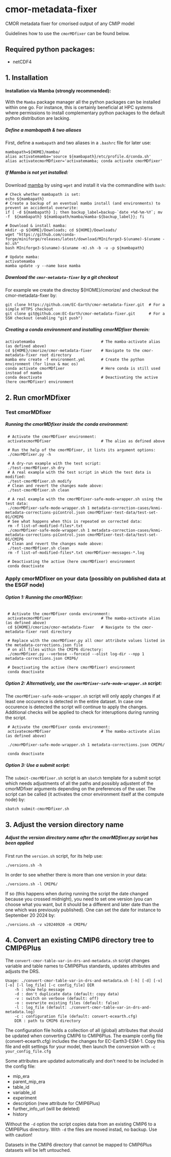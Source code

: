 # cmor-metadata-fixer
CMOR metadata fixer for cmorised output of any CMIP model

Guidelines how to use the `cmorMDfixer` can be found below.

## Required python packages:

* netCDF4

## 1. Installation

#### Installation via Mamba (strongly recommended):
With the `Mamba` package manager all the python packages can be installed within one go. For instance, this is certainly beneficial at HPC systems where permissions to install complementary python packages to the default python distribution are lacking.

##### Define a mambapath & two aliases

First, define a `mambapath` and two aliases in a `.bashrc` file for later use:
 ```shell
 mambapath=${HOME}/mamba/
 alias activatemamba='source ${mambapath}/etc/profile.d/conda.sh'
 alias activatecmorMDfixer='activatemamba; conda activate cmorMDfixer'
 ```

##### If Mamba is not yet installed:

Download [mamba](https://github.com/conda-forge/miniforge/releases/latest/) by using `wget` and install it via the commandline with `bash`:
 ```shell
 # Check whether mambapath is set:
 echo ${mambapath}
 # Create a backup of an eventual mamba install (and environments) to prevent an accidental overwrite:
 if [ -d ${mambapath} ]; then backup_label=backup-`date +%d-%m-%Y`; mv -f  ${mambapath} ${mambapath/mamba/mamba-${backup_label}}; fi

 # Download & install mamba:
 mkdir -p ${HOME}/Downloads; cd ${HOME}/Downloads/
 wget "https://github.com/conda-forge/miniforge/releases/latest/download/MIniforge3-$(uname)-$(uname -m).sh"
 bash MIniforge3-$(uname)-$(uname -m).sh -b -u -p ${mambapath}

 # Update mamba:
 activatemamba
 mamba update -y --name base mamba
 ```

##### Download the `cmor-metadata-fixer` by a git checkout

For example we create the directoy ${HOME}/cmorize/ and checkout the cmor-metadata-fixer by:
```shell
git clone https://github.com/EC-Earth/cmor-metadata-fixer.git  # For a simple HTTPS checkout
git clone git@github.com:EC-Earth/cmor-metadata-fixer.git      # For a SSH checkout (enabling "git push")
```

##### Creating a conda environment and installing cmorMDfixer therein:

```shell
activatemamba                             # The mamba-activate alias (as defined above)
cd ${HOME}/cmorize/cmor-metadata-fixer    # Navigate to the cmor-metadata-fixer root directory
mamba env create -f environment.yml       # Create the python environment (for linux & mac os)
conda activate cmorMDfixer                # Here conda is still used instead of mamba
conda deactivate                          # Deactivating the active (here cmorMDfixer) environment
```

## 2. Run cmorMDfixer

### Test cmorMDfixer

##### Running the cmorMDfixer inside the conda environment:
```shell
 # Activate the cmorMDfixer environment:
 activatecmorMDfixer                      # The alias as defined above

 # Run the help of the cmorMDfixer, it lists its argument options:
 ./cmorMDfixer.py -h

 # A dry-run example with the test script:
 ./test-cmorMDfixer.sh dry
 # A real example with the test script in which the test data is modified:
 ./test-cmorMDfixer.sh modify
 # Clean and revert the changes made above:
 ./test-cmorMDfixer.sh clean

 # A real example with the cmorMDfixer-safe-mode-wrapper.sh using the test data:
 ./cmorMDfixer-safe-mode-wrapper.sh 1 metadata-correction-cases/knmi-metadata-corrections-piControl.json cmorMDfixer-test-data/test-set-01/CMIP6
 # See what happens when this is repeated on corrected data:
 rm -f list-of-modified-files*.txt
 ./cmorMDfixer-safe-mode-wrapper.sh 1 metadata-correction-cases/knmi-metadata-corrections-piControl.json cmorMDfixer-test-data/test-set-01/CMIP6
 # Clean and revert the changes made above:
 ./test-cmorMDfixer.sh clean
 rm -f list-of-modified-files*.txt cmorMDfixer-messages-*.log

 # Deactivating the active (here cmorMDfixer) environment
 conda deactivate
```

### Apply cmorMDfixer on your data (possibly on published data at the ESGF node)


##### Option 1: Running the cmorMDfixer:

```shell

 # Activate the cmorMDfixer conda environment:
 activatecmorMDfixer                      # The mamba-activate alias (as defined above)
 cd ${HOME}/cmorize/cmor-metadata-fixer   # Navigate to the cmor-metadata-fixer root directory

 # Replace with the cmorMDfixer.py all cmor attribute values listed in the metadata-corrections.json file
 # on all files within the CMIP6 directory:
 ./cmorMDfixer.py --verbose --forceid --olist log-dir --npp 1 metadata-corrections.json CMIP6/

 # Deactivating the active (here cmorMDfixer) environment
 conda deactivate
```

##### Option 2: Alternatively, use the `cmorMDfixer-safe-mode-wrapper.sh` script:

The `cmorMDfixer-safe-mode-wrapper.sh` script will only apply changes if at least one occurence is detected in the entire dataset. In case one occurence is detected the script will continue to apply the changes. Additional checks will be applied to check for interuptions during running the script.
```
 # Activate the cmorMDfixer conda environment:
 activatecmorMDfixer                      # The mamba-activate alias (as defined above)

 ./cmorMDfixer-safe-mode-wrapper.sh 1 metadata-corrections.json CMIP6/

 conda deactivate
```

##### Option 3: Use a submit script:

The `submit-cmorMDfixer.sh` script is an `sbatch` template for a submit script which needs adjustments of all the paths and possibly adjustent of the cmorMDfixer arguments depending on the preferences of the user. The script can be called (it activates the cmor environment itself at the compute node) by:
```shell
sbatch submit-cmorMDfixer.sh
```

## 3. Adjust the version directory name

##### Adjust the version directory name after the cmorMDfixer.py script has been applied

First run the `version.sh` script, for its help use:
```shell
./versions.sh -h
```
In order to see whether there is more than one version in your data:
```shell
./versions.sh -l CMIP6/
```
If so (this happens when during running the script the date changed because you crossed midnight), you need to set one version (you can choose what you want, but it should be a different and later date than the one which was previously published). One can set the date for instance to September 20 2024 by:
```shell
./versions.sh -v v20240920 -m CMIP6/
```

## 4. Convert an existing CMIP6 directory tree to CMIP6Plus

The ``convert-cmor-table-var-in-drs-and-metadata.sh`` script changes variable and table names to CMIP6Plus standards, updates attributes and adjusts the DRS.

```shell
Usage: ./convert-cmor-table-var-in-drs-and-metadata.sh [-h] [-d] [-v] [-o] [-l log_file] [-c config_file] DIR
    -h : show help message
    -d : don't duplicate data (default: copy data)
    -v : switch on verbose (default: off)
    -o : overwrite existing files (default: false)
    -l : log_file (default: ./convert-cmor-table-var-in-drs-and-metadata.log)
    -c : configuration file (default: convert-ecearth.cfg)
    DIR : path to CMIP6 directory
```

The configuration file holds a collection of all (global) attributes that should be updated when converting CMIP6 to CMIP6Plus. The example config file (convert-ecearth.cfg) includes the changes for EC-Earth3-ESM-1. Copy this file and edit settings for your model, then launch the conversion with ``-c your_config_file.cfg``

Some attributes are updated automatically and don't need to be included in the config file:
- mip_era
- parent_mip_era
- table_id
- variable_id
- experiment
- description (new attribute for CMIP6Plus)
- further_info_url (will be deleted)
- history

Without the ``-d`` option the script copies data from an existing CMIP6 to a CMIP6Plus directory. With ``-d`` the files are moved instad, no backup. Use with caution!

Datasets in the CMIP6 directory that cannot be mapped to CMIP6Plus datasets will be left untouched.



